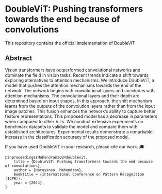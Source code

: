 # DoubleViT: Pushing transformers towards the end because of convolutions

This repository contains the official implementation of DoubleViT

## Abstract

Vision transformers have outperformed convolutional networks and dominate the field in vision tasks. Recent trends indicate a shift towards exploring alternatives to attention mechanisms. We introduce DoubleViT, a model that pushes the attention mechanisms towards the end of the network. The network begins with convolutional layers and concludes with attention mechanisms. The convolutional layers and their depth are determined based on input shapes. In this approach, the shift mechanism learns from the outputs of the convolution layers rather than from the input image patches. This fusion enhances the network’s ability to capture better feature representations. This proposed model has a decrease in parameters when compared to other ViTs. We conduct extensive experiments on benchmark datasets to validate the model and compare them with established architectures. Experimental results demonstrate a remarkable increase in the classification accuracy of the proposed model.

If you have used DoubleViT in your research, please cite our work. 🎓

```
@inproceedings{Mahendran2024doublevit,
    title = {DoubleViT: Pushing transformers towards the end because of convolutions},
    author = {Narayanan, Mahendran},
    booktitle = {International Conference on Pattern Recognition (ICPR)},
    year = {2024},
}
```
